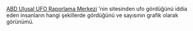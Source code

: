 [ABD Ulusal UFO Raporlama Merkezi](http://www.nuforc.org/webreports/ndxshape.html) 'nin sitesinden ufo gördüğünü iddia eden insanların hangi şekillerde gördüğünü ve sayısının grafik olarak görünümü.

